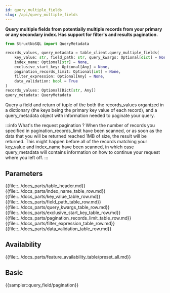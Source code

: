 ```yaml
---
id: query_multiple_fields
slug: /api/query_multiple_fields
---
```


**Query multiple fields from potentially multiple records from your primary or any secondary index. 
Has support for filter's and results pagination.**

```python
from StructNoSQL import QueryMetadata

records_values, query_metadata = table_client.query_multiple_fields(
    key_value: str, field_path: str, query_kwargs: Optional[dict] = None,
    index_name: Optional[str] = None,
    exclusive_start_key: Optional[Any] = None,
    pagination_records_limit: Optional[int] = None,
    filter_expression: Optional[Any] = None, 
    data_validation: bool = True
) 
records_values: Optional[Dict[str, Any]]
query_metadata: QueryMetadata
``` 

Query a field and return of tuple of the both the records_values organized in a dictionary (the keys being the primary key
value of each record), and a query_metadata object with information needed to paginate your query. 

:::info What's the request pagination ?
When the number of records you specified in pagination_records_limit have been scanned, or as soon as the data that you
will be returned reached 1MB of size, the result will be returned.
This might happen before all of the records matching your key_value and index_name have been scanned, in which case
query_metadata will contains information on how to continue your request where you left off.
:::
 
## Parameters

{{file::../docs_parts/table_header.md}}
{{file::../docs_parts/index_name_table_row.md}}
{{file::../docs_parts/key_value_table_row.md}}
{{file::../docs_parts/field_path_table_row.md}}
{{file::../docs_parts/query_kwargs_table_row.md}}
{{file::../docs_parts/exclusive_start_key_table_row.md}}
{{file::../docs_parts/pagination_records_limit_table_row.md}}
{{file::../docs_parts/filter_expression_table_row.md}}
{{file::../docs_parts/data_validation_table_row.md}}
 
## Availability

{{file::../docs_parts/feature_availability_table/preset_all.md}}

## Basic

{{sampler::query_field/pagination}}
 